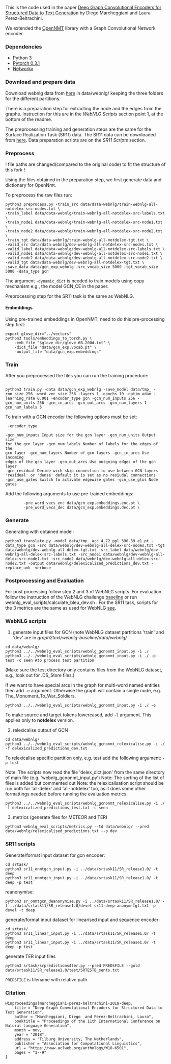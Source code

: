 This is the code used in the paper [Deep Graph Convolutional Encoders for Structured Data to Text Generation](http://aclweb.org/anthology/W18-6501) by Diego Marcheggiani and Laura Perez-Beltrachini.

We extended the [OpenNMT](https://github.com/OpenNMT/OpenNMT-py) library with a Graph Convolutional Network encoder.



### Dependencies
 - Python 3
 - [Pytorch 0.3.1](https://pytorch.org/get-started/locally/)
 - [Networkx](https://networkx.github.io) 


### Download and prepare data


Download webnlg data from [here](https://gitlab.com/shimorina/webnlg-dataset/tree/master/webnlg_challenge_2017)
in data/webnlg/ keeping the three folders for the different partitions.

There is a preparation step for extracting the node and the edges from the graphs.
Instruction for this are in the *WebNLG Scripts* section point 1, at the bottom of the readme.

The preprocessing training and generation steps are the same for the Surface Realization Task (SR11) data.
The SR11 data can be downloaded from [here](https://sites.google.com/site/genchalrepository/surface-realisation/sr11).
Data preparation scripts are on the *SR11 Scripts* section.

### Preprocess

! file paths are changed(compared to the original code) to fit the structure of this fork !

Using the files obtained in the preparation step, we first generate data and dictionary for OpenNmt.


To preprocess the raw files run:

```
python3 preprocess.py -train_src data/data-webnlg/train-webnlg-all-notdelex-src-nodes.txt \
-train_label data/data-webnlg/train-webnlg-all-notdelex-src-labels.txt \
-train_node1 data/data-webnlg/train-webnlg-all-notdelex-src-node1.txt \
-train_node2 data/data-webnlg/train-webnlg-all-notdelex-src-node2.txt \
-train_tgt data/data-webnlg/train-webnlg-all-notdelex-tgt.txt \
-valid_src data/data-webnlg/dev-webnlg-all-notdelex-src-nodes.txt \
-valid_label data/data-webnlg/dev-webnlg-all-notdelex-src-labels.txt \
-valid_node1 data/data-webnlg/dev-webnlg-all-notdelex-src-node1.txt \
-valid_node2 data/data-webnlg/dev-webnlg-all-notdelex-src-node2.txt \
-valid_tgt data/data-webnlg/dev-webnlg-all-notdelex-tgt.txt \
-save_data data/gcn_exp_webnlg -src_vocab_size 5000 -tgt_vocab_size 5000 -data_type gcn 
```

The argument ```-dynamic_dict``` is needed to train models using copy mechanism e.g., the model GCN_CE in the paper.

Preprocessing step for the SR11 task is the same as WebNLG.

#### Embeddings

Using pre-trained embeddings in OpenNMT, need to do this pre-processing step first:
```
export glove_dir="../vectors"
python3 tools/embeddings_to_torch.py \
    -emb_file "$glove_dir/glove.6B.200d.txt" \
    -dict_file "data/gcn_exp.vocab.pt" \
    -output_file "data/gcn_exp.embeddings" 
```

### Train
After you preprocessed the files you can run the training procedure:
```

python3 train.py -data data/gcn_exp_webnlg -save_model data/tmp_ -rnn_size 256 -word_vec_size 256 -layers 1 -epochs 10 -optim adam -learning_rate 0.001 -encoder_type gcn -gcn_num_inputs 256 -gcn_num_units 256 -gcn_in_arcs -gcn_out_arcs -gcn_num_layers 1 -gcn_num_labels 5
```

To train with a GCN encoder the following options must be set:
<code><pre>
-encoder_type  
-gcn_num_inputs Input size for the gcn layer
-gcn_num_units Output size for the gcn layer
-gcn_num_labels Number of labels for the edges of the gcn layer
-gcn_num_layers Number of gcn layers
-gcn_in_arcs Use incoming edges of the gcn layer
-gcn_out_arcs Use outgoing edges of the gcn layer
-gcn_residual Decide wich skip connection to use between GCN layers 'residual' or 'dense' default it is set as no resiudal connections
-gcn_use_gates  Switch to activate edgewise gates
-gcn_use_glus Node gates
</code></pre>


Add the following arguments to use pre-trained embeddings:
```
        -pre_word_vecs_enc data/gcn_exp.embeddings.enc.pt \
        -pre_word_vecs_dec data/gcn_exp.embeddings.dec.pt \
```

### Generate ###
Generating with obtained model:
```
python3 translate.py -model data/tmp__acc_4.72_ppl_390.39_e1.pt -data_type gcn -src data/webnlg/dev-webnlg-all-delex-src-nodes.txt -tgt data/webnlg/dev-webnlg-all-delex-tgt.txt -src_label data/webnlg/dev-webnlg-all-delex-src-labels.txt -src_node1 data/webnlg/dev-webnlg-all-delex-src-node1.txt -src_node2 data/webnlg/dev-webnlg-all-delex-src-node2.txt -output data/webnlg/delexicalized_predictions_dev.txt -replace_unk -verbose
```

### Postprocessing and Evaluation ###
For post processing follow step 2 and 3 of WebNLG scripts.
For evaluation follow the instruction of the WebNLG challenge [baseline](http://webnlg.loria.fr/pages/baseline.html) or run webnlg_eval_scripts/calculate_bleu_dev.sh .
For the SR11 task, scripts for the 3 metrics are the same as used for WebNLG [see](https://www.aclweb.org/anthology/W11-2832).

### WebNLG scripts ###

1. generate input files for GCN (note WebNLG dataset partitions 'train' and 'dev' are in *graph2text/webnlg-baseline/data/webnlg/*
```
cd data/webnlg/
python3 ../../webnlg_eval_scripts/webnlg_gcnonmt_input.py -i ./
python3 ../../webnlg_eval_scripts/webnlg_gcnonmt_input.py -i ./ -p test -c seen #to process test partition
```
(Make sure the test directory only contains files from the WebNLG dataset, e.g., look out for .DS_Store files.)


If we want to have special arcs in the graph for multi-word named entities then add ```-e``` argument.
Otherwise the graph will contain a single node, e.g. The_Monument_To_War_Soldiers.

```
python3 ../../webnlg_eval_scripts/webnlg_gcnonmt_input.py -i ./ -e
```

To make source and target tokens lowercased, add ```-l``` argument. This applies only to **notdelex** version.

2. relexicalise output of GCN
```
cd data/webnlg/
python3 ../../webnlg_eval_scripts/webnlg_gcnonmt_relexicalise.py -i ./ -f delexicalized_predictions_dev.txt
```
To relexicalise specific partition only, e.g. test add the following argument:
```-p test```

Note: The scripts now read the file 'delex_dict.json' from the same directory of main file (e.g. 'webnlg_gcnonmt_input.py')
Note: The sorting of the list of files is added but commented out
Note: the relexicalisation script should be run both for 'all-delex' and 'all-notdelex' too, as it does some other formattings needed before running the evaluation metrics.
```
python3 ../../webnlg_eval_scripts/webnlg_gcnonmt_relexicalise.py -i ./ -f delexicalized_predictions_test.txt -c seen
```


3. metrics (generate files for METEOR and TER)
```
python3 webnlg_eval_scripts/metrics.py --td data/webnlg/ --pred data/webnlg/relexicalised_predictions.txt --p dev
```

### SR11 scripts ###

Generate/format input dataset for gcn encoder:
```
cd srtask/
python3 sr11_onmtgcn_input.py -i ../data/srtask11/SR_release1.0/ -t deep
python3 sr11_onmtgcn_input.py -i ../data/srtask11/SR_release1.0/ -t deep -p test
```
reanonymise:
```
python3 sr_onmtgcn_deanonymise.py -i ../data/srtask11/SR_release1.0/ -f ../data/srtask11/SR_release1.0/devel-sr11-deep-anonym-tgt.txt -p devel -t deep
```
generate/format input dataset for linearised input and sequence encoder:
```
cd srtask/
python3 sr11_linear_input.py -i ../data/srtask11/SR_release1.0/ -t deep
python3 sr11_linear_input.py -i ../data/srtask11/SR_release1.0/ -t deep -p test
```

generate TER input files
```
python3 srtask/srpredictions4ter.py --pred PREDSFILE --gold data/srtask11/SR_release1.0/test/SRTESTB_sents.txt
```
```PREDSFILE``` is filename with relative path


### Citation
```
@inproceedings{marcheggiani-perez-beltrachini-2018-deep,
    title = "Deep Graph Convolutional Encoders for Structured Data to Text Generation",
    author = "Marcheggiani, Diego  and Perez-Beltrachini, Laura",
    booktitle = "Proceedings of the 11th International Conference on Natural Language Generation",
    month = nov,
    year = "2018",
    address = "Tilburg University, The Netherlands",
    publisher = "Association for Computational Linguistics",
    url = "https://www.aclweb.org/anthology/W18-6501",
    pages = "1--9"
}
```
